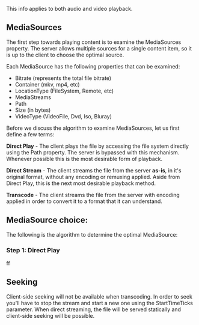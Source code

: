 This info applies to both audio and video playback.

## MediaSources
The first step towards playing content is to examine the MediaSources property. The server allows multiple sources for a single content item, so it is up to the client to choose the optimal source. 

Each MediaSource has the following properties that can be examined:

* Bitrate (represents the total file bitrate)
* Container (mkv, mp4, etc)
* LocationType (FileSystem, Remote, etc)
* MediaStreams
* Path
* Size (in bytes)
* VideoType (VideoFile, Dvd, Iso, Bluray)

Before we discuss the algorithm to examine MediaSources, let us first define a few terms:

**Direct Play** - The client plays the file by accessing the file system directly using the Path property. The server is bypassed with this mechanism. Whenever possible this is the most desirable form of playback.

**Direct Stream** - The client streams the file from the server **as-is**, in it's original format, without any encoding or remuxing applied. Aside from Direct Play, this is the next most desirable playback method.

**Transcode** - The client streams the file from the server with encoding applied in order to convert it to a format that it can understand.


## MediaSource choice:
The following is the algorithm to determine the optimal MediaSource:

### Step 1: Direct Play
ff

## Seeking
Client-side seeking will not be available when transcoding. In order to seek you'll have to stop the stream and start a new one using the StartTimeTicks parameter. When direct streaming, the file will be served statically and client-side seeking will be possible.